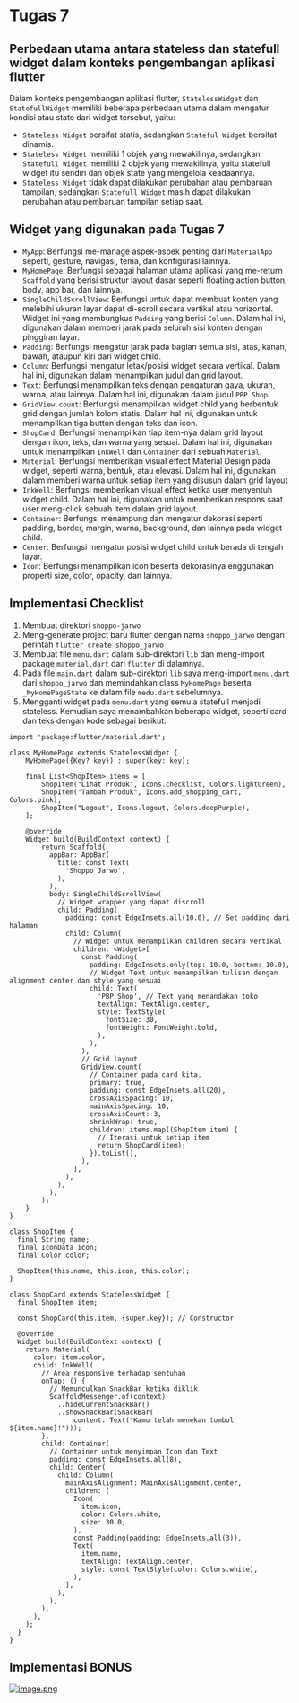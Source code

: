 # Tugas 7

## Perbedaan utama antara stateless dan statefull widget dalam konteks pengembangan aplikasi flutter
Dalam konteks pengembangan aplikasi flutter, `StatelessWidget` dan `StatefullWidget` memiliki beberapa perbedaan utama dalam mengatur kondisi atau state dari widget tersebut, yaitu:
- `Stateless Widget` bersifat statis, sedangkan `Stateful Widget` bersifat dinamis.
- `Stateless Widget` memiliki 1 objek yang mewakilinya, sedangkan `Statefull Widget` memiliki 2 objek yang mewakilinya, yaitu statefull widget itu sendiri dan objek state yang mengelola keadaannya.
- `Stateless Widget` tidak dapat dilakukan perubahan atau pembaruan tampilan, sedangkan `Statefull Widget` masih dapat dilakukan perubahan atau pembaruan tampilan setiap saat.

## Widget yang digunakan pada Tugas 7
- `MyApp`: Berfungsi me-manage aspek-aspek penting dari `MaterialApp` seperti, gesture, navigasi, tema, dan konfigurasi lainnya.
- `MyHomePage`: Berfungsi sebagai halaman utama aplikasi yang me-return `Scaffold` yang berisi struktur layout dasar seperti floating action button, body, app bar, dan lainnya.
- `SingleChildScrollView`: Berfungsi untuk dapat membuat konten yang melebihi ukuran layar dapat di-scroll secara vertikal atau horizontal. Widget ini yang membungkus `Padding` yang berisi `Column`. Dalam hal ini, digunakan dalam memberi jarak pada seluruh sisi konten dengan pinggiran layar.
- `Padding`: Berfungsi mengatur jarak pada bagian semua sisi, atas, kanan, bawah, ataupun kiri dari widget child.
- `Column`: Berfungsi mengatur letak/posisi widget secara vertikal. Dalam hal ini, digunakan dalam menampilkan judul dan grid layout.
- `Text`: Berfungsi menampilkan teks dengan pengaturan gaya, ukuran, warna, atau lainnya. Dalam hal ini, digunakan dalam judul `PBP Shop`.
- `GridView.count`: Berfungsi menampilkan widget child yang berbentuk grid dengan jumlah kolom statis. Dalam hal ini, digunakan untuk menampilkan tiga button dengan teks dan icon.
- `ShopCard`: Berfungsi menampilkan tiap item-nya dalam grid layout dengan ikon, teks, dan warna yang sesuai. Dalam hal ini, digunakan untuk menampilkan `InkWell` dan `Container` dari sebuah `Material`.
- `Material`: Berfungsi memberikan visual effect Material Design pada widget, seperti warna, bentuk, atau elevasi. Dalam hal ini, digunakan dalam memberi warna untuk setiap item yang disusun dalam grid layout
- `InkWell`: Berfungsi memberikan visual effect ketika user menyentuh widget child. Dalam hal ini, digunakan untuk memberikan respons saat user meng-click sebuah item dalam grid layout.
- `Container`: Berfungsi menampung dan mengatur dekorasi seperti padding, border, margin, warna, background, dan lainnya pada widget child.
- `Center`: Berfungsi mengatur posisi widget child untuk berada di tengah layar.
- `Icon`: Berfungsi menampilkan icon beserta dekorasinya enggunakan properti size, color, opacity, dan lainnya.

## Implementasi Checklist
1. Membuat direktori `shoppo-jarwo`
2. Meng-generate project baru flutter dengan nama `shoppo_jarwo` dengan perintah `flutter create shoppo_jarwo`
3. Membuat file `menu.dart` dalam sub-direktori `lib` dan meng-import package `material.dart` dari `flutter` di dalamnya.
4. Pada file `main.dart` dalam sub-direktori `lib` saya meng-import `menu.dart` dari `shoppo_jarwo` dan memindahkan class `MyHomePage` beserta `_MyHomePageState` ke dalam file `medu.dart` sebelumnya.
5. Mengganti widget pada `menu.dart` yang semula statefull menjadi stateless. Kemudian saya menambahkan beberapa widget, seperti card dan teks dengan kode sebagai berikut:
```
import 'package:flutter/material.dart';

class MyHomePage extends StatelessWidget {
    MyHomePage({Key? key}) : super(key: key);

    final List<ShopItem> items = [
        ShopItem("Lihat Produk", Icons.checklist, Colors.lightGreen),
        ShopItem("Tambah Produk", Icons.add_shopping_cart, Colors.pink),
        ShopItem("Logout", Icons.logout, Colors.deepPurple),
    ];

    @override
    Widget build(BuildContext context) {
        return Scaffold(
          appBar: AppBar(
            title: const Text(
              'Shoppo Jarwo',
            ),
          ),
          body: SingleChildScrollView(
            // Widget wrapper yang dapat discroll
            child: Padding(
              padding: const EdgeInsets.all(10.0), // Set padding dari halaman
              child: Column(
                // Widget untuk menampilkan children secara vertikal
                children: <Widget>[
                  const Padding(
                    padding: EdgeInsets.only(top: 10.0, bottom: 10.0),
                    // Widget Text untuk menampilkan tulisan dengan alignment center dan style yang sesuai
                    child: Text(
                      'PBP Shop', // Text yang menandakan toko
                      textAlign: TextAlign.center,
                      style: TextStyle(
                        fontSize: 30,
                        fontWeight: FontWeight.bold,
                      ),
                    ),
                  ),
                  // Grid layout
                  GridView.count(
                    // Container pada card kita.
                    primary: true,
                    padding: const EdgeInsets.all(20),
                    crossAxisSpacing: 10,
                    mainAxisSpacing: 10,
                    crossAxisCount: 3,
                    shrinkWrap: true,
                    children: items.map((ShopItem item) {
                      // Iterasi untuk setiap item
                      return ShopCard(item);
                    }).toList(),
                  ),
                ],
              ),
            ),
          ),
        );
    }
}

class ShopItem {
  final String name;
  final IconData icon;
  final Color color;

  ShopItem(this.name, this.icon, this.color);
}

class ShopCard extends StatelessWidget {
  final ShopItem item;

  const ShopCard(this.item, {super.key}); // Constructor

  @override
  Widget build(BuildContext context) {
    return Material(
      color: item.color,
      child: InkWell(
        // Area responsive terhadap sentuhan
        onTap: () {
          // Memunculkan SnackBar ketika diklik
          ScaffoldMessenger.of(context)
            ..hideCurrentSnackBar()
            ..showSnackBar(SnackBar(
                content: Text("Kamu telah menekan tombol ${item.name}!")));
        },
        child: Container(
          // Container untuk menyimpan Icon dan Text
          padding: const EdgeInsets.all(8),
          child: Center(
            child: Column(
              mainAxisAlignment: MainAxisAlignment.center,
              children: [
                Icon(
                  item.icon,
                  color: Colors.white,
                  size: 30.0,
                ),
                const Padding(padding: EdgeInsets.all(3)),
                Text(
                  item.name,
                  textAlign: TextAlign.center,
                  style: const TextStyle(color: Colors.white),
                ),
              ],
            ),
          ),
        ),
      ),
    );
  }
}
```
## Implementasi BONUS
[![image.png](https://ibb.co/xLMwp9C)](https://ibb.co/xLMwp9C)
